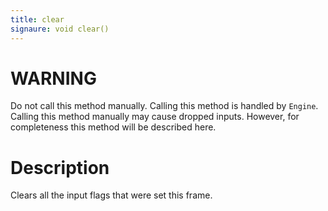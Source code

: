 ```yaml
---
title: clear
signaure: void clear()
---
```


# WARNING
Do not call this method manually. Calling this method is handled by `Engine`. Calling this method manually may cause dropped inputs. However, for completeness this method will be described here.

# Description

Clears all the input flags that were set this frame.
